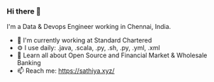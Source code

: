 ### Hi there 👋

I'm a Data & Devops Engineer working in Chennai, India. 

- 🏢 I'm currently working at Standard Chartered 
- ⚙️ I use daily: .java, .scala, .py, .sh, .py, .yml, .xml 
- 🌱 Learn all about Open Source and Financial Market & Wholesale Banking
- 📫 Reach me: https://sathiya.xyz/

<!--
**Sathiyarajan/Sathiyarajan** is a ✨ _special_ ✨ repository because its `README.md` (this file) appears on your GitHub profile.

Here are some ideas to get you started:

- 🔭 I’m currently working on ...
- 🌱 I’m currently learning ...
- 👯 I’m looking to collaborate on ...
- 🤔 I’m looking for help with ...
- 💬 Ask me about ...
- 📫 How to reach me: ...
- 😄 Pronouns: ...
- ⚡ Fun fact: ...
-->
